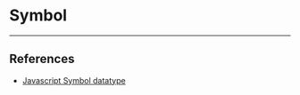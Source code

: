 # Symbol

---

## References

* [Javascript Symbol datatype](https://developer.mozilla.org/en-US/docs/Web/JavaScript/Reference/Global_Objects/Symbol)
